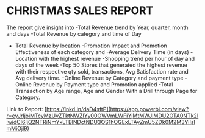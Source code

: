 # CHRISTMAS SALES REPORT

The report give insight into 
-Total Revenue trend by Year, quarter, month and days
-Total Revenue by category and time of Day
- Total Revenue by location
-Promotion Impact and Promotion Effectiveness of each category and 
-Average Delivery Time (in days)
-Location with the highest revenue
-Shopping trend per hour of day and days of the week
-Top 50 Stores that generated the highest revenue with their respective qty sold, transactions, Avg Satisfaction rate and Avg delivery time.
-Online Revenue by Category and payment type
-Online Revenue by Payment type and Promotion applied
-Total Transaction by Age range, Age and Gender
With a Drill through Page for Category.

Link to Report: [https://lnkd.in/daD4sftP](https://app.powerbi.com/view?r=eyJrIjoiMTcyMzUyZTktNWZlYy00OWVmLWFiYjMtMWJlMDU2OTA0NTk2IiwidCI6IjQ2NTRiNmYxLTBlNDctNDU3OS1hOGExLTAyZmU5ZDk0M2M3YiIsImMiOjl9)

